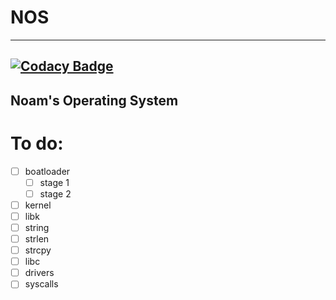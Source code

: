 # NOS
---
[![Codacy Badge](https://api.codacy.com/project/badge/Grade/f643603f9fab4934b59a2421e029c323)](https://app.codacy.com/app/NHTHEBEST/NOS?utm_source=github.com&utm_medium=referral&utm_content=NEJC-Programing/NOS&utm_campaign=Badge_Grade_Dashboard)
---
Noam's Operating System
---
# To do:
- [ ] boatloader
  - [ ] stage 1
  - [ ] stage 2
- [ ] kernel
 - [ ] libk
  - [ ] string
   - [ ] strlen
   - [ ] strcpy
 - [ ] libc
 - [ ] drivers
 - [ ] syscalls
